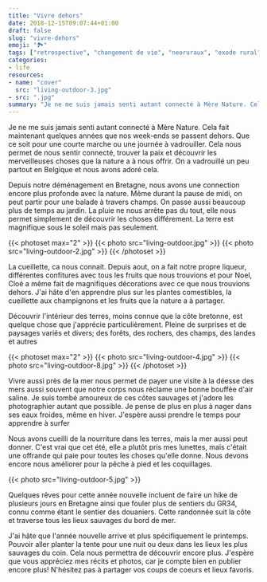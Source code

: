 ```yaml
---
title: "Vivre dehors"
date: 2018-12-15T09:07:44+01:00
draft: false
slug: "vivre-dehors"
emoji: "🏞"
tags: ["retrospective", "changement de vie", "neoruraux", "exode rural", "france", "finistere", "monts d'Arrée", "Bretagne", "campagne", "ocean", "slow life", "cueillette"]
categories:
- life
resources:
- name: "cover"
  src: "living-outdoor-3.jpg"
- src: ".jpg"
summary: "Je ne me suis jamais senti autant connecté à Mère Nature. Cela fait maintenant quelques années que nos week-ends se passent dehors. Que ce soit pour une courte marche ou une journée à vadrouiller. Cela nous permet de nous sentir connecté, trouver la paix et découvrir les merveilleuses choses que la nature a à nous offrir. On a vadrouillé un peu partout en Belgique et nous avons adoré cela."
---
```


Je ne me suis jamais senti autant connecté à Mère Nature. Cela fait maintenant quelques années que nos week-ends se passent dehors. Que ce soit pour une courte marche ou une journée à vadrouiller. Cela nous permet de nous sentir connecté, trouver la paix et découvrir les merveilleuses choses que la nature a à nous offrir. On a vadrouillé un peu partout en Belgique et nous avons adoré cela.

Depuis notre déménagement en Bretagne, nous avons une connection encore plus profonde avec la nature. Même durant la pause de midi, on peut partir pour une balade à travers champs. On passe aussi beaucoup plus de temps au jardin. La pluie ne nous arrête pas du tout, elle nous permet simplement de découvrir les choses différement. La terre est magnifique sous le soleil mais pas seulement.

{{< photoset max="2" >}}
  {{< photo src="living-outdoor.jpg" >}}
  {{< photo src="living-outdoor-2.jpg" >}}
{{< /photoset >}}

La cueillette, ca nous connait. Depuis aout, on a fait notre propre liqueur, différentes confitures avec tous les fruits que nous trouvions et pour Noel, Cloé a même fait de magnifiques décorations avec ce que nous trouvions dehors. J'ai hâte d'en apprendre plus sur les plantes comestibles, la cueillette aux champignons et les fruits que la nature a à partager.

Découvrir l'intérieur des terres, moins connue que la côte bretonne, est quelque chose que j'apprécie particulièrement. Pleine de surprises et de paysages variés et divers; des forêts, des rochers, des champs, des landes et autres

{{< photoset max="2" >}}
  {{< photo src="living-outdoor-4.jpg" >}}
  {{< photo src="living-outdoor-8.jpg" >}}
{{< /photoset >}}

Vivre aussi près de la mer nous permet de payer une visite à la déesse des mers aussi souvent que notre corps nous réclame une bonne bouffée d'air saline. Je suis tombé amoureux de ces côtes sauvages et j'adore les photographier autant que possible. Je pense de plus en plus à nager dans ses eaux froides, même en hiver. J'espère aussi prendre le temps pour apprendre à surfer

Nous avons cueilli de la nourriture dans les terres, mais la mer aussi peut donner. C'est vrai que cet été, elle a plutôt pris mes lunettes, mais c'était une offrande qui paie pour toutes les choses qu'elle donne. Nous devons encore nous améliorer pour la pêche à pied et les coquillages.

{{< photo src="living-outdoor-5.jpg" >}}

Quelques rêves pour cette année nouvelle incluent de faire un hike de plusieurs jours en Bretagne ainsi que fouler plus de sentiers du GR34, connu comme étant le sentier des douaniers. Cette randonnée suit la côte et traverse tous les lieux sauvages du bord de mer.

J'ai hâte que l'année nouvelle arrive et plus spécifiquement le printemps. Pouvoir aller planter la tente pour une nuit ou deux dans les lieux les plus sauvages du coin. Cela nous permettra de découvrir encore plus. J'espère que vous appréciez mes récits et photos, car je compte bien en publier encore plus! N'hésitez pas à partager vos coups de coeurs et lieux favoris.

